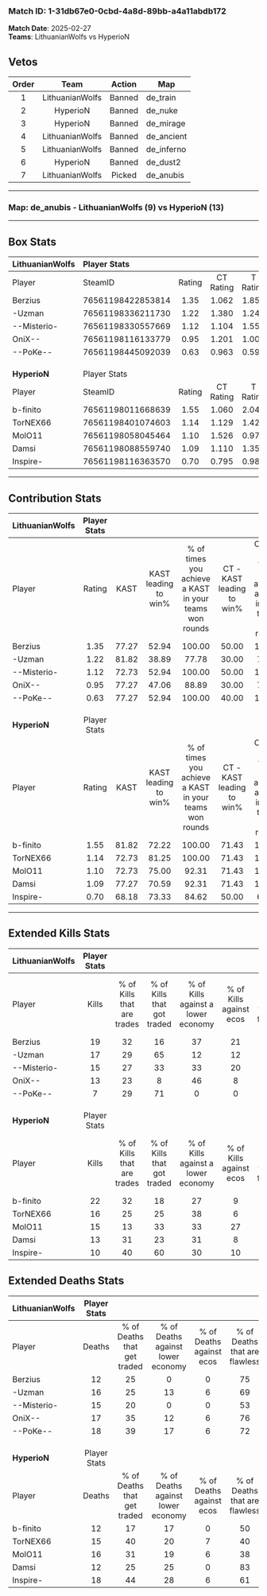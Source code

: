 ### Match ID: 1-31db67e0-0cbd-4a8d-89bb-a4a11abdb172  
**Match Date**: 2025-02-27  
**Teams**: LithuanianWolfs vs HyperioN  

## Vetos  

| Order | Team | Action | Map |
| :---: | :--: | :----: | --- |
| 1 | LithuanianWolfs | Banned | de_train |
| 2 | HyperioN | Banned | de_nuke |
| 3 | HyperioN | Banned | de_mirage |
| 4 | LithuanianWolfs | Banned | de_ancient |
| 5 | LithuanianWolfs | Banned | de_inferno |
| 6 | HyperioN | Banned | de_dust2 |
| 7 | LithuanianWolfs | Picked | de_anubis |

---  

### **Map**: de_anubis - LithuanianWolfs (9) vs HyperioN (13)  
---  

## Box Stats  

| **LithuanianWolfs** | Player Stats      |        |           |          |       |      |       |         |        |      |     |
| :- | :- | :-: | :-: | :-: | :-: | :-: | :-: | :-: | :-: | :-: | :-: |
| Player              | SteamID           | Rating | CT Rating | T Rating | KAST  | ADR  | Kills | Assists | Deaths | K/D  | HS% |
| Berzius             | 76561198422853814 |  1.35  |   1.062   |  1.855   | 77.27 | 80.7 |  19   |    2    |   12   | 1.58 | 26  |
| -Uzman              | 76561198336211730 |  1.22  |   1.380   |  1.247   | 81.82 | 81.9 |  17   |    4    |   16   | 1.06 | 58  |
| --Misterio-         | 76561198330557669 |  1.12  |   1.104   |  1.553   | 72.73 | 85.0 |  15   |    6    |   15   | 1.00 | 60  |
| OniX--              | 76561198116133779 |  0.95  |   1.201   |  1.002   | 77.27 | 67.2 |  13   |    2    |   17   | 0.76 | 53  |
| --PoKe--            | 76561198445092039 |  0.63  |   0.963   |  0.596   | 77.27 | 43.1 |   7   |    5    |   18   | 0.39 | 42  |
|                     |                   |        |           |          |       |      |       |         |        |      |     |
|                     |                   |        |           |          |       |      |       |         |        |      |     |
|                     |                   |        |           |          |       |      |       |         |        |      |     |
| **HyperioN**        | Player Stats      |        |           |          |       |      |       |         |        |      |     |
| Player              | SteamID           | Rating | CT Rating | T Rating | KAST  | ADR  | Kills | Assists | Deaths | K/D  | HS% |
| b-finito            | 76561198011668639 |  1.55  |   1.060   |  2.044   | 81.82 | 95.0 |  22   |    2    |   12   | 1.83 | 50  |
| TorNEX66            | 76561198401074603 |  1.14  |   1.129   |  1.427   | 72.73 | 78.9 |  16   |    6    |   15   | 1.07 | 50  |
| MolO11              | 76561198058045464 |  1.10  |   1.526   |  0.971   | 72.73 | 84.9 |  15   |    8    |   16   | 0.94 | 66  |
| Damsi               | 76561198088559740 |  1.09  |   1.110   |  1.358   | 77.27 | 67.7 |  13   |    6    |   12   | 1.08 | 23  |
| Inspire-            | 76561198116363570 |  0.70  |   0.795   |  0.983   | 68.18 | 49.0 |  10   |    6    |   18   | 0.56 | 70  |
---  

## Contribution Stats  

| **LithuanianWolfs** | Player Stats |       |                      |                                                        |                           |                                                             |                          |                                                            |
| :- | :-: | :-: | :-: | :-: | :-: | :-: | :-: | :-: |
| Player              |    Rating    | KAST  | KAST leading to win% | % of times you achieve a KAST in your teams won rounds | CT - KAST leading to win% | CT - % of times you achieve a KAST in your teams won rounds | T - KAST leading to win% | T - % of times you achieve a KAST in your teams won rounds |
| Berzius             |     1.35     | 77.27 |        52.94         |                         100.00                         |           50.00           |                           100.00                            |          55.56           |                           100.00                           |
| -Uzman              |     1.22     | 81.82 |        38.89         |                         77.78                          |           30.00           |                            75.00                            |          50.00           |                           80.00                            |
| --Misterio-         |     1.12     | 72.73 |        52.94         |                         100.00                         |           50.00           |                           100.00                            |          55.56           |                           100.00                           |
| OniX--              |     0.95     | 77.27 |        47.06         |                         88.89                          |           30.00           |                            75.00                            |          71.43           |                           100.00                           |
| --PoKe--            |     0.63     | 77.27 |        52.94         |                         100.00                         |           40.00           |                           100.00                            |          71.43           |                           100.00                           |
|                     |              |       |                      |                                                        |                           |                                                             |                          |                                                            |
|                     |              |       |                      |                                                        |                           |                                                             |                          |                                                            |
|                     |              |       |                      |                                                        |                           |                                                             |                          |                                                            |
| **HyperioN**        | Player Stats |       |                      |                                                        |                           |                                                             |                          |                                                            |
| Player              |    Rating    | KAST  | KAST leading to win% | % of times you achieve a KAST in your teams won rounds | CT - KAST leading to win% | CT - % of times you achieve a KAST in your teams won rounds | T - KAST leading to win% | T - % of times you achieve a KAST in your teams won rounds |
| b-finito            |     1.55     | 81.82 |        72.22         |                         100.00                         |           71.43           |                           100.00                            |          72.73           |                           100.00                           |
| TorNEX66            |     1.14     | 72.73 |        81.25         |                         100.00                         |           71.43           |                           100.00                            |          88.89           |                           100.00                           |
| MolO11              |     1.10     | 72.73 |        75.00         |                         92.31                          |           71.43           |                           100.00                            |          77.78           |                           87.50                            |
| Damsi               |     1.09     | 77.27 |        70.59         |                         92.31                          |           71.43           |                           100.00                            |          70.00           |                           87.50                            |
| Inspire-            |     0.70     | 68.18 |        73.33         |                         84.62                          |           50.00           |                            60.00                            |          88.89           |                           100.00                           |
---  

## Extended Kills Stats  

| **LithuanianWolfs** | Player Stats |                            |                            |                                    |                         |                              |                                 |                                       |                    |           |
| :- | :-: | :-: | :-: | :-: | :-: | :-: | :-: | :-: | :-: | :-: |
| Player              |    Kills     | % of Kills that are trades | % of Kills that got traded | % of Kills against a lower economy | % of Kills against ecos | % of Kills that are flawless | % of Kills that are close duels | % of Kills that are assisted by flash | Pistol Round Kills | AWP Kills |
| Berzius             |      19      |             32             |             16             |                 37                 |           21            |              53              |               11                |                   0                   |         1          |     9     |
| -Uzman              |      17      |             29             |             65             |                 12                 |           12            |              59              |               12                |                   6                   |         4          |     0     |
| --Misterio-         |      15      |             27             |             33             |                 33                 |           20            |              73              |                7                |                  13                   |         0          |     0     |
| OniX--              |      13      |             23             |             8              |                 46                 |            8            |              46              |                8                |                   0                   |         0          |     0     |
| --PoKe--            |      7       |             29             |             71             |                 0                  |            0            |              29              |               14                |                   0                   |         1          |     0     |
|                     |              |                            |                            |                                    |                         |                              |                                 |                                       |                    |           |
|                     |              |                            |                            |                                    |                         |                              |                                 |                                       |                    |           |
|                     |              |                            |                            |                                    |                         |                              |                                 |                                       |                    |           |
| **HyperioN**        | Player Stats |                            |                            |                                    |                         |                              |                                 |                                       |                    |           |
| Player              |    Kills     | % of Kills that are trades | % of Kills that got traded | % of Kills against a lower economy | % of Kills against ecos | % of Kills that are flawless | % of Kills that are close duels | % of Kills that are assisted by flash | Pistol Round Kills | AWP Kills |
| b-finito            |      22      |             32             |             18             |                 27                 |            9            |              86              |                5                |                   9                   |         2          |     0     |
| TorNEX66            |      16      |             25             |             25             |                 38                 |            6            |              63              |               25                |                   6                   |         2          |     0     |
| MolO11              |      15      |             13             |             33             |                 33                 |           27            |              47              |                7                |                   7                   |         1          |     0     |
| Damsi               |      13      |             31             |             23             |                 31                 |            8            |             100              |               15                |                   0                   |         1          |     7     |
| Inspire-            |      10      |             40             |             60             |                 30                 |           10            |              50              |               20                |                   0                   |         0          |     0     |
## Extended Deaths Stats  

| **LithuanianWolfs** | Player Stats |                             |                                   |                          |                               |                            |                           |               |
| :- | :-: | :-: | :-: | :-: | :-: | :-: | :-: | :-: |
| Player              |    Deaths    | % of Deaths that get traded | % of Deaths against lower economy | % of Deaths against ecos | % of Deaths that are flawless | % of Deaths that are close | % of Deaths while blinded | Deaths to AWP |
| Berzius             |      12      |             25              |                 0                 |            0             |              75               |             17             |             8             |       2       |
| -Uzman              |      16      |             25              |                13                 |            6             |              69               |             19             |             6             |       0       |
| --Misterio-         |      15      |             20              |                 0                 |            0             |              53               |             13             |            13             |       2       |
| OniX--              |      17      |             35              |                12                 |            6             |              76               |             12             |             0             |       3       |
| --PoKe--            |      18      |             39              |                17                 |            6             |              72               |             6              |             0             |       0       |
|                     |              |                             |                                   |                          |                               |                            |                           |               |
|                     |              |                             |                                   |                          |                               |                            |                           |               |
|                     |              |                             |                                   |                          |                               |                            |                           |               |
| **HyperioN**        | Player Stats |                             |                                   |                          |                               |                            |                           |               |
| Player              |    Deaths    | % of Deaths that get traded | % of Deaths against lower economy | % of Deaths against ecos | % of Deaths that are flawless | % of Deaths that are close | % of Deaths while blinded | Deaths to AWP |
| b-finito            |      12      |             17              |                17                 |            0             |              50               |             8              |             0             |       1       |
| TorNEX66            |      15      |             40              |                20                 |            7             |              40               |             13             |            13             |       3       |
| MolO11              |      16      |             31              |                19                 |            6             |              38               |             13             |             0             |       1       |
| Damsi               |      12      |             25              |                25                 |            0             |              83               |             8              |             0             |       2       |
| Inspire-            |      18      |             44              |                28                 |            6             |              61               |             6              |             6             |       2       |
